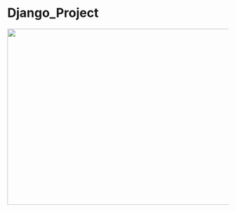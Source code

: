 # Django_Project

<img src="F:\Documents\OneDrive\Desktop\Screenshot_1.png" width="1324" height="400"> 
